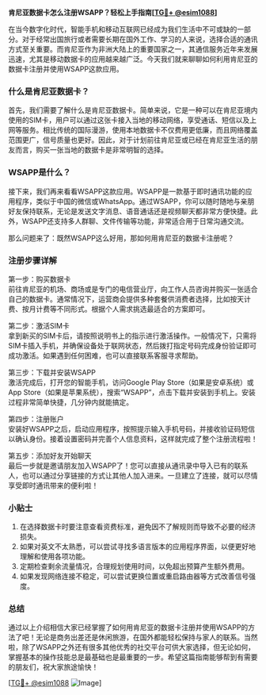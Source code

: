 **肯尼亚数据卡怎么注册WSAPP？轻松上手指南[[TG💪+ @esim1088](https://t.me/s/esim1088)]**

在当今数字化时代，智能手机和移动互联网已经成为我们生活中不可或缺的一部分。对于经常出国旅行或者需要长期在国外工作、学习的人来说，选择合适的通讯方式至关重要。而肯尼亚作为非洲大陆上的重要国家之一，其通信服务近年来发展迅速，尤其是移动数据卡的应用越来越广泛。今天我们就来聊聊如何利用肯尼亚的数据卡注册并使用WSAPP这款应用。

### 什么是肯尼亚数据卡？

首先，我们需要了解什么是肯尼亚数据卡。简单来说，它是一种可以在肯尼亚境内使用的SIM卡，用户可以通过这张卡接入当地的移动网络，享受通话、短信以及上网等服务。相比传统的国际漫游，使用本地数据卡不仅费用更低廉，而且网络覆盖范围更广，信号质量也更好。因此，对于计划前往肯尼亚或已经在肯尼亚生活的朋友而言，购买一张当地的数据卡是非常明智的选择。

### WSAPP是什么？

接下来，我们再来看看WSAPP这款应用。WSAPP是一款基于即时通讯功能的应用程序，类似于中国的微信或WhatsApp。通过WSAPP，你可以随时随地与亲朋好友保持联系，无论是发送文字消息、语音通话还是视频聊天都非常方便快捷。此外，WSAPP还支持多人群聊、文件传输等功能，非常适合用于日常沟通交流。

那么问题来了：既然WSAPP这么好用，那如何用肯尼亚的数据卡注册呢？

### 注册步骤详解

第一步：购买数据卡  
前往肯尼亚的机场、商场或是专门的电信营业厅，向工作人员咨询并购买一张适合自己的数据卡。通常情况下，运营商会提供多种套餐供消费者选择，比如按天计费、按月计费等不同形式。根据个人需求挑选最适合的方案即可。

第二步：激活SIM卡  
拿到新买的SIM卡后，请按照说明书上的指示进行激活操作。一般情况下，只需将SIM卡插入手机，并确保设备处于联网状态，然后拨打指定号码完成身份验证即可成功激活。如果遇到任何困难，也可以直接联系客服寻求帮助。

第三步：下载并安装WSAPP  
激活完成后，打开您的智能手机，访问Google Play Store（如果是安卓系统）或App Store（如果是苹果系统），搜索“WSAPP”，点击下载并安装到手机上。安装过程非常简单快捷，几分钟内就能搞定。

第四步：注册账户  
安装好WSAPP之后，启动应用程序，按照提示输入手机号码，并接收验证码短信以确认身份。接着设置密码并完善个人信息资料，这样就完成了整个注册流程啦！

第五步：添加好友开始聊天  
最后一步就是邀请朋友加入WSAPP了！您可以直接从通讯录中导入已有的联系人，也可以通过分享链接的方式让其他人加入进来。一旦建立了连接，就可以尽情享受即时通讯带来的便利啦！

### 小贴士

1. 在选择数据卡时要注意查看资费标准，避免因不了解规则而导致不必要的经济损失。
2. 如果对英文不太熟悉，可以尝试寻找多语言版本的应用程序界面，以便更好地理解和使用各项功能。
3. 定期检查剩余流量情况，合理规划使用时间，以免超出预算产生额外费用。
4. 如果发现网络连接不稳定，可以尝试更换位置或重启路由器等方式改善信号强度。

### 总结

通过以上介绍相信大家已经掌握了如何用肯尼亚的数据卡注册并使用WSAPP的方法了吧！无论是商务出差还是休闲旅游，在国外都能轻松保持与家人的联系。当然啦，除了WSAPP之外还有很多其他优秀的社交平台可供大家选择，但无论如何，掌握基本的操作技能总是最基础也是最重要的一步。希望这篇指南能够帮到有需要的朋友们，祝大家旅途愉快！

[[TG💪+ @esim1088](https://t.me/s/esim1088) ![Image](https://i.postimg.cc/4NQfJmqS/Snipaste-2025-05-13-00-14-12.png)]